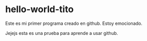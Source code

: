 # hello-world-tito
Este es mi primer programa creado en github.  Estoy emocionado.

Jejejs esta es una prueba para aprende a usar github.


